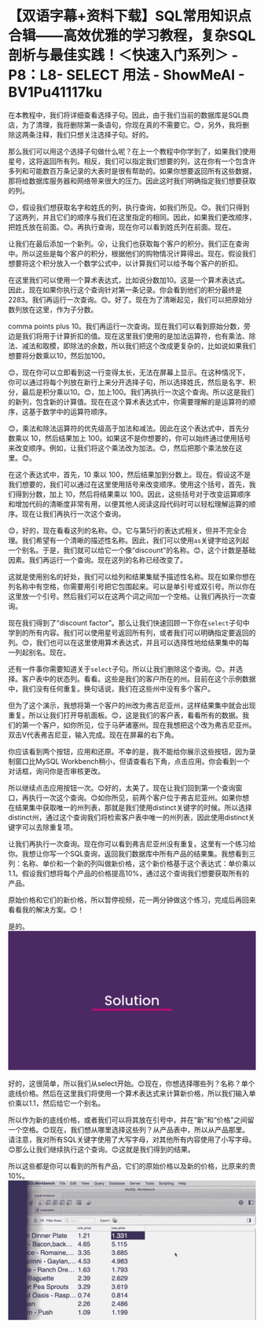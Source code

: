 # 【双语字幕+资料下载】SQL常用知识点合辑——高效优雅的学习教程，复杂SQL剖析与最佳实践！＜快速入门系列＞ - P8：L8- SELECT 用法 - ShowMeAI - BV1Pu41117ku

在本教程中，我们将详细查看选择子句。因此，由于我们当前的数据库是SQL商店，为了清理，我将删除第一条语句，你现在真的不需要它。😊，另外，我将删除这两条注释，我们只想关注选择子句。好的。

那么我们可以用这个选择子句做什么呢？在上一个教程中你学到了，如果我们使用星号，这将返回所有列。相反，我们可以指定我们想要的列，这在你有一个包含许多列和可能数百万条记录的大表时是很有帮助的。如果你想要返回所有这些数据，那将给数据库服务器和网络带来很大的压力。因此这时我们明确指定我们想要获取的列。

😊，假设我们想获取名字和姓氏的列，执行查询，如我们所见。😊。我们只得到了这两列，并且它们的顺序与我们在这里指定的相同。因此，如果我们更改顺序，把姓氏放在前面。😊。再执行查询，现在你可以看到姓氏列在前面。现在。

让我们在最后添加一个新列。😮，让我们也获取每个客户的积分。我们正在查询中。所以这些是每个客户的积分，根据他们的购物情况计算得出。现在。假设我们想要将这个积分放入一个数学公式中，以计算我们可以给予每个客户的折扣。

在这里我们可以使用一个算术表达式，比如说分数加10。这是一个算术表达式。因此，现在如果你执行这个查询针对第一条记录。你会看到他们的积分最终是2283。我们再运行一次查询。😊。好了。现在为了清晰起见，我们可以把原始分数列放在这里，作为子分数。

comma points plus 10。我们再运行一次查询。现在我们可以看到原始分数，旁边是我们将用于计算折扣的值。现在这里我们使用的是加法运算符，也有乘法、除法、减法和取模，即除法的余数，所以我们把这个改成更复杂的，比如说如果我们想要将分数乘以10，然后加100。

😊，现在你可以立即看到这一行变得太长，无法在屏幕上显示。在这种情况下，你可以通过将每个列放在新行上来分开选择子句，所以选择姓氏，然后是名字、积分，最后是积分乘以10。😊，加上100。我们再执行一次这个查询。所以这是我们的新列，包含新的计算值。现在在这个算术表达式中，你需要理解的是运算符的顺序，这基于数学中的运算符顺序。

😊，乘法和除法运算符的优先级高于加法和减法。因此在这个表达式中，首先分数乘以 10，然后结果加上 100。如果这不是你想要的，你可以始终通过使用括号来改变顺序。例如，让我们将这个乘法改为加法。😊，然后把那个乘法放在这里。😊。

在这个表达式中，首先，10 乘以 100，然后结果加到分数上。现在。假设这不是我们想要的，我们可以通过在这里使用括号来改变顺序。使用这个括号，首先，我们得到分数，加上 10，然后将结果乘以 100。因此，这些括号对于改变运算顺序和增加代码的清晰度非常有用，以便其他人阅读这段代码时可以轻松理解运算的顺序。现在让我们再执行一次这个查询。

😊，好的，现在看看这列的名称。😊。它与第5行的表达式相关，但并不完全合理。我们希望有一个清晰的描述性名称。因此，我们可以使用`as`关键字给这列起一个别名。于是，我们就可以给它一个像“discount”的名称。😊，这个计数是基础因素。我们再运行一个查询。现在这列的名称已经改变了。

这就是使用别名的好处，我们可以给列和结果集赋予描述性名称。现在如果你想在列名称中有空格，你需要用引号把它包围起来。可以是单引号或双引号。所以你在这里放一个引号。然后我们可以在这两个词之间加一个空格。让我们再执行一次查询。

现在我们得到了“discount factor”。那么让我们快速回顾一下你在`select`子句中学到的所有内容。我们可以使用星号返回所有列，或者我们可以明确指定要返回的列。😊，我们也可以在这里使用算术表达式，并且可以选择性地给结果集中的每一列起别名。现在。

还有一件事你需要知道关于`select`子句。所以让我们删除这个查询。😊。并选择。客户表中的状态列。看看。这些是我们的客户所在的州。目前在这个示例数据中，我们没有任何重复。换句话说，我们在这些州中没有多个客户。

但为了这个演示，我想将第一个客户的州改为弗吉尼亚州，这样结果集中就会出现重复。所以让我们打开导航面板。😊，这是我们的客户表，看看所有的数据。我们的第一个客户，如你所见，位于马萨诸塞州。现在我想把这个改为弗吉尼亚州。双击V代表弗吉尼亚，输入完成。现在在屏幕的右下角。

你应该看到两个按钮，应用和还原。不幸的是，我不能给你展示这些按钮，因为录制窗口比MySQL Workbench稍小，但请查看右下角，点击应用。你会看到一个对话框，询问你是否审核更改。

所以继续点击应用按钮一次。😊好的，太美了。现在让我们回到第一个查询窗口，再执行一次这个查询。😊如你所见，前两个客户位于弗吉尼亚州。如果你想在结果集中获取唯一的州列表，那就是我们使用distinct关键字的时候。所以选择distinct州，通过这个查询我们将检索客户表中唯一的州列表，因此使用distinct关键字可以去除重复项。

让我们再执行一次查询。现在你可以看到弗吉尼亚州没有重复。这里有一个练习给你。我想让你写一个SQL查询，返回我们数据库中所有产品的结果集。我想看到三列：名称、单价和一个新的列叫做新价格，这个新价格基于这个表达式：单价乘以1.1。假设我们想将每个产品的价格提高10%，通过这个查询我们想要获取所有的产品。

原始价格和它们的新价格，所以暂停视频，花一两分钟做这个练习，完成后再回来看看我的解决方案。😊！[](img/613a2a157138752025db4a99a111ddf8_1.png)

是的。![](img/613a2a157138752025db4a99a111ddf8_3.png)

好的，这很简单，所以我们从select开始。😊现在，你想选择哪些列？名称？单个底线价格。然后在这里我们将使用一个算术表达式来计算新价格，所以我们输入单价乘以1.1，然后给它一个别名。

所以作为新的底线价格，或者我们可以将其放在引号中，并在“新”和“价格”之间留一个空格。😊现在，我们想从哪里选择这些列？从产品表中，所以从产品那里。请注意，我对所有SQL关键字使用了大写字母，对其他所有内容使用了小写字母。😊那么让我们继续执行这个查询。😊这就是我们得到的结果。

所以这些都是你可以看到的所有产品，它们的原始价格以及新的价格，比原来的贵10%。![](img/613a2a157138752025db4a99a111ddf8_5.png)
